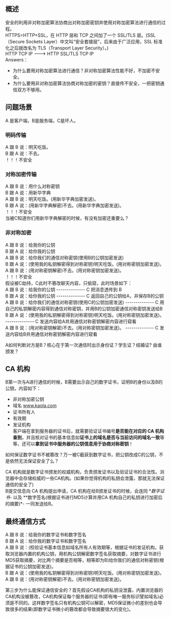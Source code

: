 ## 概述
安全的利用非对称加密算法协商出对称加密密钥并使用对称加密算法进行通信的过程。  
HTTPS=HTTP+SSL，在 HTTP 层和 TCP 之间加了一个 SSL/TLS 层。(SSL（Secure Sockets Layer）中文叫“安全套接层”，后来由于广泛应用，SSL 标准化之后就改名为 TLS（Transport Layer Security）。)  
HTTP TCP IP ---> HTTP SSL/TLS TCP IP  
Answers：  
- 为什么要用对称加密算法进行通信？非对称加密算法性能不好，不加密不安全。  
- 为什么要用非对称加密算法协商对称加密的密钥？直接传不安全，一把密钥通信双方不够用。  

## 问题场景
A 是客户端，B是服务端，C是坏人。  
### 明码传输
A 跟 B 说：明天吃饭。  
B 跟 A 说：不去。  
！！！不安全  
### 对称加密传输
A 跟 B 说：用什么对称密钥  
B 跟 A 说：用新华字典  
A 跟 B 说：明天吃饭。(用新华字典加密发送)。  
B 跟 A 说：(用新华字典解密)不去。(用新华字典加密发送)。  
！！！不安全  
当被C知道你们用新华字典解密的时候，有没有加密还重要么？  
### 非对称加密
A 跟 B 说：给我你的公钥  
B 跟 A 说：给你我的公钥  
A 跟 B 说：给你我们的通信对称密钥(使用B的公钥加密发送)  
B 跟 A 说：(使用我的私钥解密得到对称密钥)明天吃饭。(用对称密钥加密发送)。  
A 跟 B 说：(用对称密钥解密)不去。(用对称密钥加密发送)。  
！！！不安全  
假设被C劫持，C此时不篡改聊天内容，只偷窥，此时场景如下：  
A 跟 B 说：给我你的公钥 -------------- C 把消息透传到 B  
B 跟 A 说：给你我的公钥 -------------- C 返回自己的公钥给A，并保存B的公钥  
A 跟 B 说：给你我们的通信对称密钥(使用C的公钥加密发送) --------------  C 用自己的私钥解密内容得到通信对称密钥，并用B的公钥加密通信对称密钥发送给B  
B 跟 A 说：(使用我的私钥解密得到对称密钥)明天吃饭。(用对称密钥加密发送)。 --------------  C 发送内容给A并用通信对称密钥解密内容进行窥看  
A 跟 B 说：(用对称密钥解密)不去。(用对称密钥加密发送)。 --------------  C 发送内容给B并用通信对称密钥解密内容进行窥看    

A如何判断对方是B？核心在于第一次通信时出示身份证？学生证？结婚证? 由谁颁发？  

## CA 机构
B第一次与A进行通信的时候，B需要出示自己的数字证书，证明B的身份以及B的公钥，内容如下：  
- 非对称加密公钥  
- 域名 www.kaola.com  
- 证书所有人  
- 有效期  
- 发证机构  
客户端在拿到服务器的证书后，就需要验证证书编号**是否能在对应的 CA 机构查到**，并且核对证书的基本信息如**证书上的域名是否与当前访问的域名一致**等等，还可以**拿到证书中服务器的公钥信息用于协商对称密钥**！  

如何保证数字证书不被篡改？万一被C截获到数字证书，把公钥改成C的公钥，不是依然无法保证安全了么？  

CA 机构就是数字证书颁发的权威机构，负责颁发证书以及验证证书的合法性。浏览器中会存储权威的一些CA机构。(如果你觉得机构的私钥会泄露，那就无法保证通信的安全了)  
B提交信息向 CA 机构提出申请，CA 机构在给B颁发证书的时候，会连同 **数字证书*- 以及 **数字签名(根据证书进行MD5计算并用CA 机构自己的私钥进行加密后的摘要)*- 一同发送给B。  

## 最终通信方式
A 跟 B 说：给我你的数字证书和数字签名  
B 跟 A 说：给你我的数字证书和数字签名  
A 跟 B 说：(校验证书基本信息如域名所有人有效期等，根据证书的发证机构，获取浏览器内置的机构公钥，用机构公钥解密数字签名获取摘要，对数字证书进行MD5获取摘要，对比两个摘要是否相等，相等即为B)给你我们的通信对称密钥(根据证书的公钥加密发送)。  
B 跟 A 说：(使用我的私钥解密得到对称密钥)明天吃饭。(用对称密钥加密发送)。  
A 跟 B 说：(用对称密钥解密)不去。(用对称密钥加密发送)。  

第三步为什么能保证通信安全的？首先假设CA机构的私钥没泄露，内置浏览器的CA机构没被篡改，CA机构保证每个服务器的证书(即有唯一服务标识譬如域名)必须是不同的。这样数字签名只有机构公钥可以解密，MD5保证微小的差别也会导致很多的结果(即数字证书微小的篡改都会导致摘要很大的变化)。  









